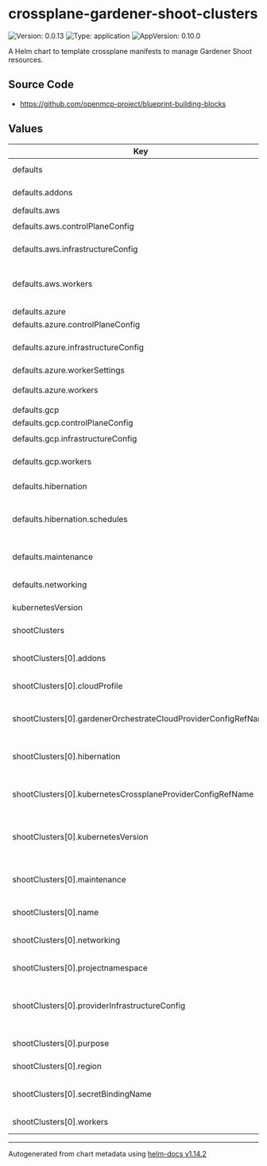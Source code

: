 

# crossplane-gardener-shoot-clusters

![Version: 0.0.13](https://img.shields.io/badge/Version-0.0.13-informational?style=flat-square) ![Type: application](https://img.shields.io/badge/Type-application-informational?style=flat-square) ![AppVersion: 0.10.0](https://img.shields.io/badge/AppVersion-0.10.0-informational?style=flat-square)

A Helm chart to template crossplane manifests to manage Gardener Shoot resources.

## Source Code

* <https://github.com/openmcp-project/blueprint-building-blocks>

## Values

| Key | Type | Default | Description |
|-----|------|---------|-------------|
| defaults | object | - | defaults contains default values which should NOT be overriden by upstream helm chart! |
| defaults.addons | object | `{"kubernetesDashboard":{"enabled":false},"nginxIngress":{"enabled":false}}` | [addons](https://github.com/gardener/gardener/blob/master/docs/api-reference/core.md#core.gardener.cloud/v1beta1.Addons) contains information about enabled/disabled addons and their configuration. |
| defaults.aws | object | - | aws contains [hypescaler specific](https://github.com/gardener/gardener/blob/master/docs/api-reference/core.md#provider) information. |
| defaults.aws.controlPlaneConfig | object | `{"apiVersion":"aws.provider.extensions.gardener.cloud/v1alpha1","cloudControllerManager":{"useCustomRouteController":true},"kind":"ControlPlaneConfig","storage":{"managedDefaultClass":true}}` | [controlPlaneConfig](https://github.com/gardener/gardener-extension-provider-aws/blob/master/docs/usage/usage.md) |
| defaults.aws.infrastructureConfig | object | `{"apiVersion":"aws.provider.extensions.gardener.cloud/v1alpha1","kind":"InfrastructureConfig","networks":{"vpc":{"cidr":"10.180.0.0/16"},"zones":[{"internal":"10.180.48.0/20","name":"eu-central-1a","public":"10.180.32.0/20","workers":"10.180.0.0/19"}]}}` | [infrastructureConfig](https://github.com/gardener/gardener-extension-provider-aws/blob/master/docs/usage/usage.md) |
| defaults.aws.workers | list | `[{"cri":{"name":"containerd"},"machine":{"architecture":"amd64","image":{"name":"gardenlinux","version":"1877.2.0"},"type":"c3.2xlarge"},"maxSurge":1,"maximum":4,"minimum":1,"name":"worker-hmyoy","providerConfig":{"apiVersion":"aws.provider.extensions.gardener.cloud/v1alpha1","instanceMetadataOptions":{"httpPutResponseHopLimit":2,"httpTokens":"required"},"kind":"WorkerConfig"},"volume":{"size":"50Gi","type":"gp3"},"zones":["eu-central-1a"]}]` | [workers](https://github.com/gardener/gardener/blob/master/docs/api-reference/core.md#core.gardener.cloud/v1beta1.Worker) is a list of worker groups. |
| defaults.azure | object | - | azure contains [hypescaler specific](https://github.com/gardener/gardener/blob/master/docs/api-reference/core.md#provider) information. |
| defaults.azure.controlPlaneConfig | object | `{"apiVersion":"azure.provider.extensions.gardener.cloud/v1alpha1","kind":"ControlPlaneConfig"}` | [controlPlaneConfig](https://github.com/gardener/gardener-extension-provider-azure/blob/master/docs/usage/usage.md#controlplaneconfig) |
| defaults.azure.infrastructureConfig | object | `{"apiVersion":"azure.provider.extensions.gardener.cloud/v1alpha1","kind":"InfrastructureConfig","networks":{"vnet":{"cidr":"10.180.0.0/16"},"workers":"10.180.0.0/16"},"zoned":true}` | [infrastructureConfig](https://github.com/gardener/gardener/blob/master/docs/api-reference/core.md#provider) contains the provider-specific infrastructure config blob. Please look up the concrete definition in the documentation of your provider extension.    [infrastructureConfig](https://github.com/gardener/gardener-extension-provider-azure/blob/master/docs/usage/usage.md#infrastructureconfig) |
| defaults.azure.workerSettings | object | `{"sshAccess":{"enabled":true}}` | [](https://github.com/gardener/gardener-extension-provider-azure/tree/master) |
| defaults.azure.workers | list | `[{"cri":{"name":"containerd"},"machine":{"architecture":"amd64","image":{"name":"gardenlinux","version":"1877.2.0"},"type":"Standard_A4_v2"},"maxSurge":1,"maximum":2,"minimum":1,"name":"worker-qrnz5","volume":{"size":"50Gi","type":"StandardSSD_LRS"},"zones":["1"]}]` | [workers](https://github.com/gardener/gardener/blob/master/docs/api-reference/core.md#core.gardener.cloud/v1beta1.Worker) is a list of worker groups. |
| defaults.gcp | object | - | gcp contains [hypescaler specific](https://github.com/gardener/gardener/blob/master/docs/api-reference/core.md#provider) information. |
| defaults.gcp.controlPlaneConfig | object | `{"apiVersion":"gcp.provider.extensions.gardener.cloud/v1alpha1","kind":"ControlPlaneConfig","zone":"europe-west1-b"}` | [controlPlaneConfig](https://github.com/gardener/gardener-extension-provider-gcp/blob/master/docs/usage/usage.md) |
| defaults.gcp.infrastructureConfig | object | `{"apiVersion":"gcp.provider.extensions.gardener.cloud/v1alpha1","kind":"InfrastructureConfig","networks":{"workers":"10.180.0.0/16"}}` | [infrastructureConfig](https://github.com/gardener/gardener-extension-provider-gcp/blob/master/docs/usage/usage.md) |
| defaults.gcp.workers | list | `[{"machine":{"image":{"name":"gardenlinux","version":"1877.2.0"},"type":"n2-standard-8"},"maxSurge":1,"maxUnavailable":0,"maximum":3,"minimum":1,"name":"worker","volume":{"encrypted":true,"size":"50Gi","type":"pd-standard"},"zones":["europe-west1-b"]}]` | [workers](https://github.com/gardener/gardener/blob/master/docs/api-reference/core.md#core.gardener.cloud/v1beta1.Worker) is a list of worker groups. |
| defaults.hibernation | object | - | [hibernation](https://github.com/gardener/gardener/blob/master/docs/api-reference/core.md#core.gardener.cloud/v1beta1.Hibernation) contains information whether the Shoot is suspended or not. |
| defaults.hibernation.schedules | list | `[{"end":"00 08 * * 1,2,3,4,5","location":"Europe/Berlin","start":"00 21 * * 1,2,3,4,5"}]` | [schedules](https://github.com/gardener/gardener/blob/master/docs/api-reference/core.md#core.gardener.cloud/v1beta1.HibernationSchedule)  determines the hibernation schedule of a Shoot. A Shoot will be regularly hibernated at each start time and will be woken up at each end time. Start or End can be omitted, though at least one of each has to be specified. |
| defaults.maintenance | object | `{"autoUpdate":{"kubernetesVersion":false,"machineImageVersion":true},"confineSpecUpdateRollout":true,"timeWindow":{"begin":"120000+0000","end":"130000+0000"}}` | [maintenance](https://github.com/gardener/gardener/blob/master/docs/api-reference/core.md#core.gardener.cloud/v1beta1.Maintenance) contains information about the time window for maintenance operations and which operations should be performed. |
| defaults.networking | object | `{"nodes":"10.180.0.0/16","type":"calico"}` | [networking](https://github.com/gardener/gardener/blob/master/docs/api-reference/core.md#core.gardener.cloud/v1beta1.Networking) contains information about cluster networking such as CNI Plugin type, CIDRs, …etc. |
| kubernetesVersion | string | `"1.30.3"` | kubernetesVersion defines gardener shoot cluster kubernetes version. |
| shootClusters | list | - | shootClusters contains information and configuration of Gardener shoot clusters via [crossplane provider kubernetes](https://marketplace.upbound.io/providers/crossplane-contrib/provider-kubernetes/v0.10.0). |
| shootClusters[0].addons | list | `[]` | [addons](https://github.com/gardener/gardener/blob/master/docs/api-reference/core.md#core.gardener.cloud/v1beta1.Addons) contains information about enabled/disabled addons and their configuration. Setting this value will override .gardener.defaults.addons for this shoot cluster! |
| shootClusters[0].cloudProfile | string | `""` | cloudProfile is a name of a [CloudProfile object](https://github.com/gardener/gardener/blob/master/docs/api-reference/core.md#cloudprofile). This field is immutable. E.g. gcp / azure / aws |
| shootClusters[0].gardenerOrchestrateCloudProviderConfigRefName | string | `""` | gardenerOrchestrateCloudProviderConfigRefName needs to match crossplane provider configuration reference name (identifier) of SAP garden cluster control plane! (.shootClusters[*].kubernetesCrossplaneProviderConfigRefName) |
| shootClusters[0].hibernation | list | `[]` | [hibernation](https://github.com/gardener/gardener/blob/master/docs/api-reference/core.md#core.gardener.cloud/v1beta1.Hibernation) contains information whether the Shoot is suspended or not. Setting this value will override .gardener.defaults.hibernation for this shoot cluster! |
| shootClusters[0].kubernetesCrossplaneProviderConfigRefName | string | `""` | kubernetesCrossplaneProviderConfigRefName needs to match crossplane provider configuration reference name (identifier) of SAP garden cluster control plane! (.shootClusters[*].kubernetesCrossplaneProviderConfigRefName) |
| shootClusters[0].kubernetesVersion | string | `"1.30.3"` | kubernetes[Version](https://github.com/gardener/gardener/blob/master/docs/api-reference/core.md#core.gardener.cloud/v1beta1.Kubernetes) is the semantic Kubernetes version to use for the Shoot cluster. Defaults to the highest supported minor and patch version given in the referenced cloud profile. The version can be omitted completely or partially specified, e.g. <major>.<minor>. |
| shootClusters[0].maintenance | list | `[]` | [maintenance](https://github.com/gardener/gardener/blob/master/docs/api-reference/core.md#core.gardener.cloud/v1beta1.Maintenance) contains information about the time window for maintenance operations and which operations should be performed. Setting this value will override .gardener.defaults.maintenance for this shoot cluster! |
| shootClusters[0].name | string | `""` | name defines technical gardener shoot cluster. Max length 15 and must only be lowercase letters, numbers and hyphens! |
| shootClusters[0].networking | list | `[]` | [networking](https://github.com/gardener/gardener/blob/master/docs/api-reference/core.md#core.gardener.cloud/v1beta1.Networking) contains information about cluster networking such as CNI Plugin type, CIDRs, …etc. Setting this value will override .gardener.defaults.networking for this shoot cluster! |
| shootClusters[0].projectnamespace | string | `"ns1"` | gardener project name. Starts with "garden..." e.g. "garden-aas-dt" |
| shootClusters[0].providerInfrastructureConfig | list | `[]` | [infrastructureConfig](https://github.com/gardener/gardener/blob/master/docs/api-reference/core.md#provider) contains the provider-specific infrastructure config blob. Please look up the concrete definition in the documentation of your provider extension. Setting this value will override .gardener.defaults.infrastructureConfig for this shoot cluster! |
| shootClusters[0].purpose | string | `""` | [purpose](https://github.com/gardener/gardener/blob/master/docs/api-reference/core.md#shoot) is the purpose class for this cluster. e.g. evaluation / development / testing / production |
| shootClusters[0].region | string | `"eu01"` | [region](https://github.com/gardener/gardener/blob/master/docs/api-reference/core.md#shoot) is a name of a region. This field is immutable and content is [cloud profile](https://github.com/gardener/gardener/blob/master/docs/api-reference/core.md#cloudprofile) specific. |
| shootClusters[0].secretBindingName | string | `""` | secretBindingName defines the technical name of [infrastructure secret](https://gardener.cloud/docs/gardener/development/secrets_management/) binding on gardener control plane cluster. e.g. [Secrets of AAS-DT](https://dashboard.garden.canary.k8s.ondemand.com/namespace/garden-aas-dt/secrets) |
| shootClusters[0].workers | list | `[]` | [workers](https://github.com/gardener/gardener/blob/master/docs/api-reference/core.md#core.gardener.cloud/v1beta1.Worker) is a list of worker groups. Setting this value will override .gardener.defaults.workers for this shoot cluster! |

----------------------------------------------
Autogenerated from chart metadata using [helm-docs v1.14.2](https://github.com/norwoodj/helm-docs/releases/v1.14.2)